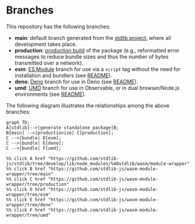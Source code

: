 <!--

@license Apache-2.0

Copyright (c) 2022 The Stdlib Authors.

Licensed under the Apache License, Version 2.0 (the "License");
you may not use this file except in compliance with the License.
You may obtain a copy of the License at

    http://www.apache.org/licenses/LICENSE-2.0

Unless required by applicable law or agreed to in writing, software
distributed under the License is distributed on an "AS IS" BASIS,
WITHOUT WARRANTIES OR CONDITIONS OF ANY KIND, either express or implied.
See the License for the specific language governing permissions and
limitations under the License.

-->

# Branches

This repository has the following branches:

-   **main**: default branch generated from the [stdlib project][stdlib-url], where all development takes place.
-   **production**: [production build][production-url] of the package (e.g., reformatted error messages to reduce bundle sizes and thus the number of bytes transmitted over a network).
-   **esm**: [ES Module][esm-url] branch for use via a `script` tag without the need for installation and bundlers (see [README][esm-readme]).
-   **deno**: [Deno][deno-url] branch for use in Deno (see [README][deno-readme]).
-   **umd**: [UMD][umd-url] branch for use in Observable, or in dual browser/Node.js environments (see [README][umd-readme]).

The following diagram illustrates the relationships among the above branches:

```mermaid
graph TD;
A[stdlib]-->|generate standalone package|B;
B[main] -->|productionize| C[production];
C -->|bundle| D[esm];
C -->|bundle| E[deno];
C -->|bundle| F[umd];

%% click A href "https://github.com/stdlib-js/stdlib/tree/develop/lib/node_modules/%40stdlib/wasm/module-wrapper"
%% click B href "https://github.com/stdlib-js/wasm-module-wrapper/tree/main"
%% click C href "https://github.com/stdlib-js/wasm-module-wrapper/tree/production"
%% click D href "https://github.com/stdlib-js/wasm-module-wrapper/tree/esm"
%% click E href "https://github.com/stdlib-js/wasm-module-wrapper/tree/deno"
%% click F href "https://github.com/stdlib-js/wasm-module-wrapper/tree/umd"
```

[stdlib-url]: https://github.com/stdlib-js/stdlib/tree/develop/lib/node_modules/%40stdlib/wasm/module-wrapper
[production-url]: https://github.com/stdlib-js/wasm-module-wrapper/tree/production
[deno-url]: https://github.com/stdlib-js/wasm-module-wrapper/tree/deno
[deno-readme]: https://github.com/stdlib-js/wasm-module-wrapper/blob/deno/README.md
[umd-url]: https://github.com/stdlib-js/wasm-module-wrapper/tree/umd
[umd-readme]: https://github.com/stdlib-js/wasm-module-wrapper/blob/umd/README.md
[esm-url]: https://github.com/stdlib-js/wasm-module-wrapper/tree/esm
[esm-readme]: https://github.com/stdlib-js/wasm-module-wrapper/blob/esm/README.md